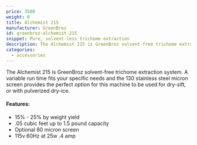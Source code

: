 ```yaml
---
price: 3500
weight: 0
title: Alchemist 215
manufacturer: GreenBroz
id: greenbroz-alchemist-215
snippet: Pure, solvent-less trichome extraction
description: The Alchemist 215 is GreenBroz solvent-free trichome extraction system.
categories:
  - accessories
---
```


The Alchemist 215 is GreenBroz solvent-free trichome extraction system. A variable run time fits your specific needs and the 130 stainless steel micron screen provides the perfect option for this machine to be used for dry-sift, or with pulverized dry-ice.

#### Features:

* 15% - 25% by weight yield
* .05 cubic feet up to 1.5 pound capacity
* Optional 80 micron screen
* 115v 60Hz at 25w .4 amp
